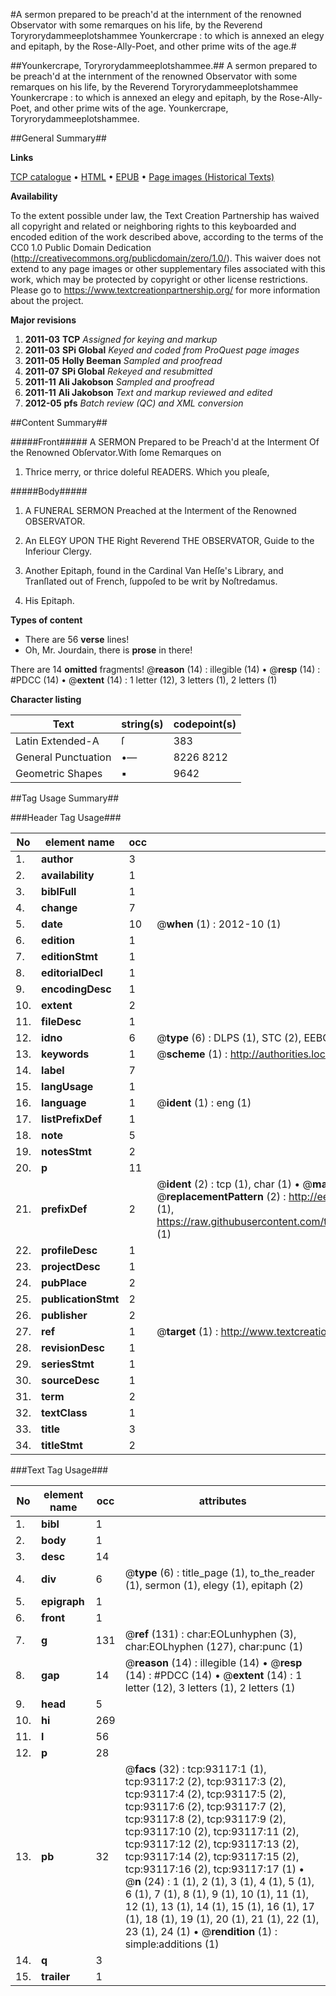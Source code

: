 #A sermon prepared to be preach'd at the internment of the renowned Observator with some remarques on his life, by the Reverend Toryrorydammeeplotshammee Younkercrape : to which is annexed an elegy and epitaph, by the Rose-Ally-Poet, and other prime wits of the age.#

##Younkercrape, Toryrorydammeeplotshammee.##
A sermon prepared to be preach'd at the internment of the renowned Observator with some remarques on his life, by the Reverend Toryrorydammeeplotshammee Younkercrape : to which is annexed an elegy and epitaph, by the Rose-Ally-Poet, and other prime wits of the age.
Younkercrape, Toryrorydammeeplotshammee.

##General Summary##

**Links**

[TCP catalogue](http://www.ota.ox.ac.uk/tcp/)  • 
[HTML](http://tei.it.ox.ac.uk/tcp/Texts-HTML/free/A47/A47917.html)  • 
[EPUB](http://tei.it.ox.ac.uk/tcp/Texts-EPUB/free/A47/A47917.epub) • 
[Page images (Historical Texts)](https://historicaltexts.jisc.ac.uk/eebo-12740309e)

**Availability**

To the extent possible under law, the Text Creation Partnership has waived all copyright and related or neighboring rights to this keyboarded and encoded edition of the work described above, according to the terms of the CC0 1.0 Public Domain Dedication (http://creativecommons.org/publicdomain/zero/1.0/). This waiver does not extend to any page images or other supplementary files associated with this work, which may be protected by copyright or other license restrictions. Please go to https://www.textcreationpartnership.org/ for more information about the project.

**Major revisions**

1. __2011-03__ __TCP__ *Assigned for keying and markup*
1. __2011-03__ __SPi Global__ *Keyed and coded from ProQuest page images*
1. __2011-05__ __Holly Beeman__ *Sampled and proofread*
1. __2011-07__ __SPi Global__ *Rekeyed and resubmitted*
1. __2011-11__ __Ali Jakobson__ *Sampled and proofread*
1. __2011-11__ __Ali Jakobson__ *Text and markup reviewed and edited*
1. __2012-05__ __pfs__ *Batch review (QC) and XML conversion*

##Content Summary##

#####Front#####
A SERMON Prepared to be Preach'd at the Interment Of the Renowned Obſervator.With ſome Remarques on 
1. Thrice merry, or thrice doleful READERS. Which you pleaſe,

#####Body#####

1. A FUNERAL SERMON Preached at the Interment of the Renowned OBSERVATOR.

1. An ELEGY UPON THE Right Reverend THE OBSERVATOR, Guide to the Inferiour Clergy.

1. Another Epitaph, found in the Cardinal Van Heſſe's Library, and Tranſlated out of French, ſuppoſed to be writ by Noſtredamus.

1. His Epitaph.

**Types of content**

  * There are 56 **verse** lines!
  * Oh, Mr. Jourdain, there is **prose** in there!

There are 14 **omitted** fragments! 
 @__reason__ (14) : illegible (14)  •  @__resp__ (14) : #PDCC (14)  •  @__extent__ (14) : 1 letter (12), 3 letters (1), 2 letters (1)

**Character listing**


|Text|string(s)|codepoint(s)|
|---|---|---|
|Latin Extended-A|ſ|383|
|General Punctuation|•—|8226 8212|
|Geometric Shapes|▪|9642|

##Tag Usage Summary##

###Header Tag Usage###

|No|element name|occ|attributes|
|---|---|---|---|
|1.|__author__|3||
|2.|__availability__|1||
|3.|__biblFull__|1||
|4.|__change__|7||
|5.|__date__|10| @__when__ (1) : 2012-10 (1)|
|6.|__edition__|1||
|7.|__editionStmt__|1||
|8.|__editorialDecl__|1||
|9.|__encodingDesc__|1||
|10.|__extent__|2||
|11.|__fileDesc__|1||
|12.|__idno__|6| @__type__ (6) : DLPS (1), STC (2), EEBO-CITATION (1), OCLC (1), VID (1)|
|13.|__keywords__|1| @__scheme__ (1) : http://authorities.loc.gov/ (1)|
|14.|__label__|7||
|15.|__langUsage__|1||
|16.|__language__|1| @__ident__ (1) : eng (1)|
|17.|__listPrefixDef__|1||
|18.|__note__|5||
|19.|__notesStmt__|2||
|20.|__p__|11||
|21.|__prefixDef__|2| @__ident__ (2) : tcp (1), char (1)  •  @__matchPattern__ (2) : ([0-9\-]+):([0-9IVX]+) (1), (.+) (1)  •  @__replacementPattern__ (2) : http://eebo.chadwyck.com/downloadtiff?vid=$1&page=$2 (1), https://raw.githubusercontent.com/textcreationpartnership/Texts/master/tcpchars.xml#$1 (1)|
|22.|__profileDesc__|1||
|23.|__projectDesc__|1||
|24.|__pubPlace__|2||
|25.|__publicationStmt__|2||
|26.|__publisher__|2||
|27.|__ref__|1| @__target__ (1) : http://www.textcreationpartnership.org/docs/. (1)|
|28.|__revisionDesc__|1||
|29.|__seriesStmt__|1||
|30.|__sourceDesc__|1||
|31.|__term__|2||
|32.|__textClass__|1||
|33.|__title__|3||
|34.|__titleStmt__|2||


###Text Tag Usage###

|No|element name|occ|attributes|
|---|---|---|---|
|1.|__bibl__|1||
|2.|__body__|1||
|3.|__desc__|14||
|4.|__div__|6| @__type__ (6) : title_page (1), to_the_reader (1), sermon (1), elegy (1), epitaph (2)|
|5.|__epigraph__|1||
|6.|__front__|1||
|7.|__g__|131| @__ref__ (131) : char:EOLunhyphen (3), char:EOLhyphen (127), char:punc (1)|
|8.|__gap__|14| @__reason__ (14) : illegible (14)  •  @__resp__ (14) : #PDCC (14)  •  @__extent__ (14) : 1 letter (12), 3 letters (1), 2 letters (1)|
|9.|__head__|5||
|10.|__hi__|269||
|11.|__l__|56||
|12.|__p__|28||
|13.|__pb__|32| @__facs__ (32) : tcp:93117:1 (1), tcp:93117:2 (2), tcp:93117:3 (2), tcp:93117:4 (2), tcp:93117:5 (2), tcp:93117:6 (2), tcp:93117:7 (2), tcp:93117:8 (2), tcp:93117:9 (2), tcp:93117:10 (2), tcp:93117:11 (2), tcp:93117:12 (2), tcp:93117:13 (2), tcp:93117:14 (2), tcp:93117:15 (2), tcp:93117:16 (2), tcp:93117:17 (1)  •  @__n__ (24) : 1 (1), 2 (1), 3 (1), 4 (1), 5 (1), 6 (1), 7 (1), 8 (1), 9 (1), 10 (1), 11 (1), 12 (1), 13 (1), 14 (1), 15 (1), 16 (1), 17 (1), 18 (1), 19 (1), 20 (1), 21 (1), 22 (1), 23 (1), 24 (1)  •  @__rendition__ (1) : simple:additions (1)|
|14.|__q__|3||
|15.|__trailer__|1||

